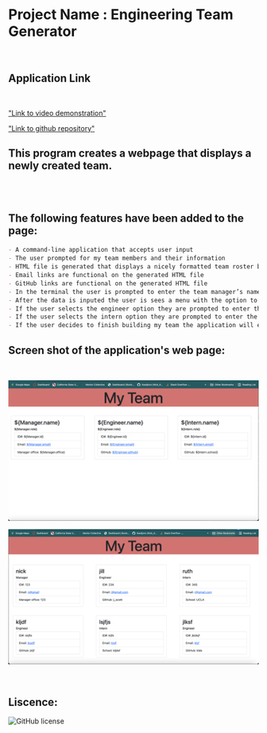 # Project Name : Engineering Team Generator
<br/>

## Application Link
<br/>

["Link to video demonstration"](https://drive.google.com/file/d/1RIpGLNpLyBp8zorW28XELOonIhj-0c_0/view?usp=sharing)  

["Link to github repository"](https://github.com/Kasdjono/engineering-team-generator)
<br/>

## This program creates a webpage that displays a newly created team.
<br/>
<br/>

## The following features have been added to the page:

```md
- A command-line application that accepts user input  
- The user prompted for my team members and their information  
- HTML file is generated that displays a nicely formatted team roster based on user input  
- Email links are functional on the generated HTML file  
- GitHub links are functional on the generated HTML file  
- In the terminal the user is prompted to enter the team manager’s name, employee ID, email address, and office number  
- After the data is inputed the user is sees a menu with the option to add an engineer or an intern or to finish building my team  
- If the user selects the engineer option they are prompted to enter the engineer’s name, ID, email, and GitHub username, and then taken back to the selection menu  
- If the user selects the intern option they are prompted to enter the intern’s name, ID, email, and school, and I am taken back to the selection menu  
- If the user decides to finish building my team the application will exit the application, and the HTML is generated  
```

## Screen shot of the application's web page:
<br/>


!["screen shot 1 of website after adjustments"](./images/image-1.png)

!["screen shot 1 of website after adjustments"](./images/image-2.png)


<br/>

## Liscence:  

![GitHub license](https://img.shields.io/badge/license-MIT-blue.svg)  